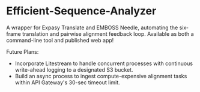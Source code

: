 # Efficient-Sequence-Analyzer
A wrapper for Expasy Translate and EMBOSS Needle, automating the six-frame translation and pairwise alignment feedback loop. Available as both a command-line tool and published web app!

Future Plans:
- Incorporate Litestream to handle concurrent processes with continuous write-ahead logging to a designated S3 bucket.
- Build an async process to ingest compute-expensive alignment tasks within API Gateway's 30-sec timeout limit.
